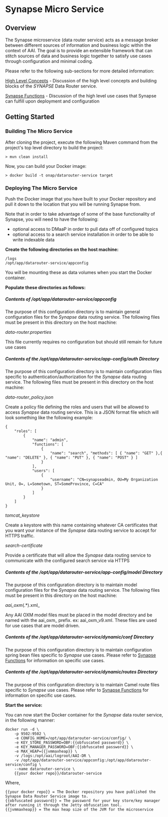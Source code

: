 # Synapse Micro Service

## Overview
The Synapse microservice (data router service) acts as a message broker between different sources of information and business logic within the context of AAI. The goal is to provide an extensible framework that can stitch sources of data and business logic together to satisfy use cases through configuration and minimal coding.

Please refer to the following sub-sections for more detailed information:

[High Level Concepts](./CONCEPTS.md) - Discussion of the high level concepts and building blocks of the _SYNAPSE_ Data Router service.

[Synapse Functions](./FUNCTIONS.md) - Discussion of the high level use cases that Synapse can fulfill upon deployment and configuration

## Getting Started

### Building The Micro Service

After cloning the project, execute the following Maven command from the project's top level directory to build the project:

    > mvn clean install

Now, you can build your Docker image:

    > docker build -t onap/datarouter-service target 
    
### Deploying The Micro Service 

Push the Docker image that you have built to your Docker repository and pull it down to the location that you will be running Synapse from.

Note that in order to take advantage of some of the base functionality of Synapse, you will need to have the following:

* optional access to DMaaP in order to pull data off of configured topics
* optional access to a search service installation in order to be able to write indexable data 


**Create the following directories on the host machine:**

    /logs
    /opt/app/datarouter-service/appconfig
    
You will be mounting these as data volumes when you start the Docker container.

**Populate these directories as follows:**

##### Contents of /opt/app/datarouter-service/appconfig

The purpose of this configuration directory is to maintain general configuration files for the _Synapse_ data routing service.
The following files must be present in this directory on the host machine:
    
_data-router.properties_

This file currently requires no configuration but should still remain for future use cases
    
##### Contents of the /opt/app/datarouter-service/app-config/auth Directory

The purpose of this configuration directory is to maintain configuration files specific to authentication/authorization for the _Synapse_ data routing service.
The following files must be present in this directory on the host machine:

_data-router\_policy.json_

Create a policy file defining the roles and users that will be allowed to access _Synapse_ data routing service.  This is a JSON format file which will look something like the following example:

    {
        "roles": [
            {
                "name": "admin",
                "functions": [
                    {
                        "name": "search", "methods": [ { "name": "GET" },{ "name": "DELETE" }, { "name": "PUT" }, { "name": "POST" } ]
                    }
                ],
                "users": [
                    {
                        "username": "CN=synapseadmin, OU=My Organization Unit, O=, L=Sometown, ST=SomeProvince, C=CA"
                    }    
                ]
            }
        ]
    }

_tomcat\_keystore_

Create a keystore with this name containing whatever CA certificates that you want your instance of the _Synapse_ data routing service to accept for HTTPS traffic.

_search-certificate_

Provide a certificate that will allow the _Synapse_ data routing service to communicate with the configured search service via HTTPS

##### Contents of the /opt/app/datarouter-service/app-config/model Directory

The purpose of this configuration directory is to maintain model configuration files for the _Synapse_ data routing service.
The following files must be present in this directory on the host machine:

_aai_oxm_(.*).xml_

Any AAI OXM model files must be placed in the model directory and be named with the aai_oxm_ prefix. ex: aai_oxm_v9.xml. These files are used for use cases that are model driven.

##### Contents of the /opt/app/datarouter-service/dynamic/conf Directory

The purpose of this configuration directory is to maintain configuration spring bean files specific to _Synapse_ use cases. Please refer to [Synapse Functions](./FUNCTIONS.md) for information on specific use cases.


##### Contents of the /opt/app/datarouter-service/dynamic/routes Directory

The purpose of this configuration directory is to maintain Camel route files specific to _Synapse_ use cases.  Please refer to [Synapse Functions](./FUNCTIONS.md) for information on specific use cases.

**Start the service:**

You can now start the Docker container for the _Synapse_ data router service, in the following manner:

	docker run -d \
	    -p 9502:9502 \
		-e CONFIG_HOME=/opt/app/datarouter-service/config/ \
		-e KEY_STORE_PASSWORD=OBF:{{obfuscated password}} \
		-e KEY_MANAGER_PASSWORD=OBF:{{obfuscated password}} \
		-e MAX_HEAP={{jvmmaxheap}} \
	    -v /logs:/opt/aai/logroot/AAI-DR \
	    -v /opt/app/datarouter-service/appconfig:/opt/app/datarouter-service/config \
	    --name datarouter-service \
	    {{your docker repo}}/datarouter-service
    
Where,

    {{your docker repo}} = The Docker repository you have published the Synapse Data Router Service image to.
    {{obfuscated password}} = The password for your key store/key manager after running it through the Jetty obfuscation tool.
    {{jvmmaxheap}} = The max heap size of the JVM for the microservice

 
 
 